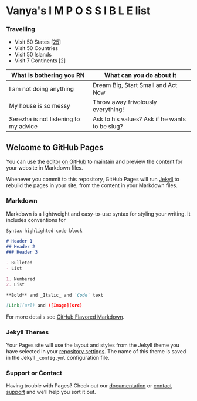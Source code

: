 # Vanya's I M P O S S I B L E list 

### Travelling
- Visit 50 States [[25](https://vano1993.github.io/States.html)]
- Visit 50 Countries 
- Visit 50 Islands
- Visit 7 Continents [2]


















What is bothering you RN | What can you do about it
------------------------ | -------------
I am not doing anything | Dream Big, Start Small and Act Now
My house is so messy | Throw away frivolously everything!
Serezha is not listening to my advice | Ask to his values? Ask if he wants to be slug?









## Welcome to GitHub Pages

You can use the [editor on GitHub](https://github.com/vano1993/vano1993.github.io/edit/master/index.md) to maintain and preview the content for your website in Markdown files.

Whenever you commit to this repository, GitHub Pages will run [Jekyll](https://jekyllrb.com/) to rebuild the pages in your site, from the content in your Markdown files.

### Markdown

Markdown is a lightweight and easy-to-use syntax for styling your writing. It includes conventions for

```markdown
Syntax highlighted code block

# Header 1
## Header 2
### Header 3

- Bulleted
- List

1. Numbered
2. List

**Bold** and _Italic_ and `Code` text

[Link](url) and ![Image](src)
```

For more details see [GitHub Flavored Markdown](https://guides.github.com/features/mastering-markdown/).

### Jekyll Themes

Your Pages site will use the layout and styles from the Jekyll theme you have selected in your [repository settings](https://github.com/vano1993/vano1993.github.io/settings). The name of this theme is saved in the Jekyll `_config.yml` configuration file.

### Support or Contact

Having trouble with Pages? Check out our [documentation](https://help.github.com/categories/github-pages-basics/) or [contact support](https://github.com/contact) and we’ll help you sort it out.

